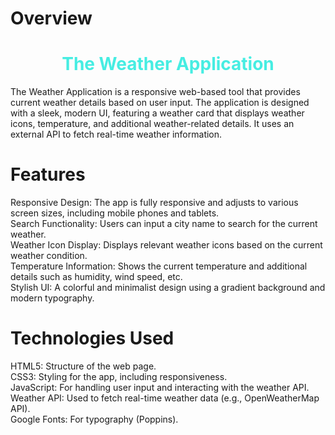 <h1>Overview</h1>
<h1 style="display: flex; justify-content: center;
color:#46ede2;">The Weather Application</h1>
The Weather Application is a responsive web-based tool that provides current weather details based on user input. The application is designed with a sleek, modern UI, featuring a weather card that displays weather icons, temperature, and additional weather-related details. It uses an external API to fetch real-time weather information.

<h1>Features</h1>

Responsive Design: The app is fully responsive and adjusts to various screen sizes, including mobile phones and tablets.<br>
Search Functionality: Users can input a city name to search for the current weather.<br>
Weather Icon Display: Displays relevant weather icons based on the current weather condition.<br>
Temperature Information: Shows the current temperature and additional details such as humidity, wind speed, etc.<br>
Stylish UI: A colorful and minimalist design using a gradient background and modern typography.<br>

<h1>Technologies Used</h1>

HTML5: Structure of the web page.<br>
CSS3: Styling for the app, including responsiveness.<br>
JavaScript: For handling user input and interacting with the weather API.<br>
Weather API: Used to fetch real-time weather data (e.g., OpenWeatherMap API).<br>
Google Fonts: For typography (Poppins).<br>

